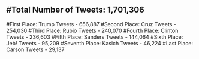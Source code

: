 #Total Number of Tweets: 1,701,306 
---
#First Place: Trump Tweets - 656,887
#Second Place: Cruz Tweets - 254,030
#Third Place: Rubio Tweets - 240,070
#Fourth Place: Clinton Tweets - 236,603
#Fifth Place: Sanders Tweets - 144,064
#Sixth Place: Jeb! Tweets - 95,209
#Seventh Place: Kasich Tweets - 46,224
#Last Place: Carson Tweets - 29,137
